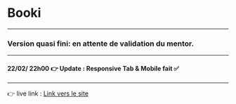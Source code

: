 # Booki
---

### Version quasi fini: en attente de validation du mentor.

---

#### 22/02/ 22h00 👉 Update : Responsive Tab  & Mobile fait ✅


---


👉 live link : [Link vers le site ](https://maxdnc.github.io/Booki/)

